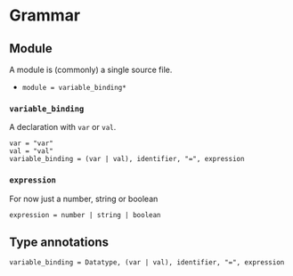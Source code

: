 # Grammar

## Module

A module is (commonly) a single source file.

- `module = variable_binding*`


### `variable_binding`

A declaration with `var` or `val`.

```ebnf
var = "var"
val = "val"
variable_binding = (var | val), identifier, "=", expression
```


### `expression`

For now just a number, string or boolean

```ebnf
expression = number | string | boolean
```


## Type annotations

```ebnf
variable_binding = Datatype, (var | val), identifier, "=", expression
```

